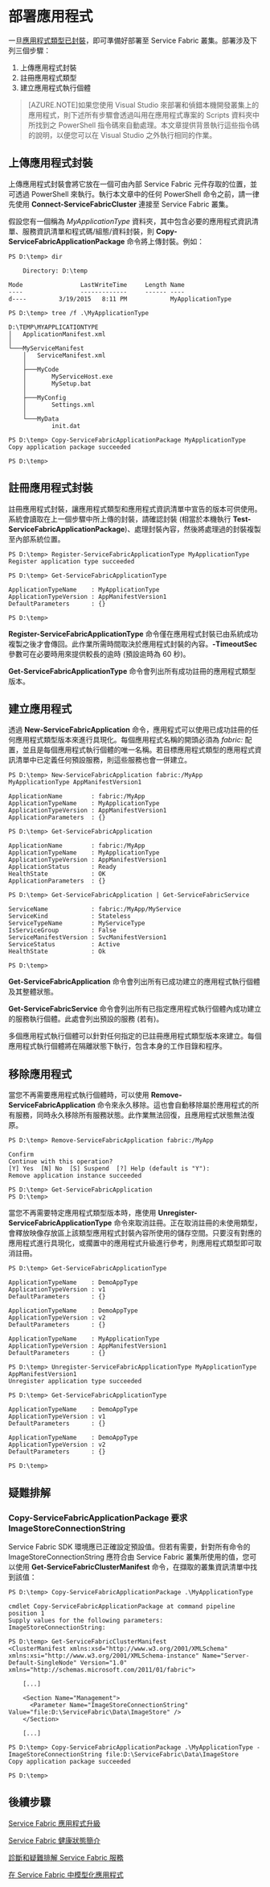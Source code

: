 <properties
   pageTitle="Service Fabric 應用程式部署"
   description="如何部署和移除 Service Fabric 中的應用程式"
   services="service-fabric"
   documentationCenter=".net"
   authors="alexwun"
   manager="timlt"
   editor=""/>

<tags
   ms.service="service-fabric"
   ms.devlang="dotnet"
   ms.topic="article"
   ms.tgt_pltfrm="NA"
   ms.workload="NA"
   ms.date="06/03/2015"
   ms.author="alexwun"/>

# 部署應用程式

一旦[應用程式類型已封裝][10]，即可準備好部署至 Service Fabric 叢集。部署涉及下列三個步驟：

1. 上傳應用程式封裝
2. 註冊應用程式類型
3. 建立應用程式執行個體

>[AZURE.NOTE]如果您使用 Visual Studio 來部署和偵錯本機開發叢集上的應用程式，則下述所有步驟會透過叫用在應用程式專案的 Scripts 資料夾中所找到之 PowerShell 指令碼來自動處理。本文章提供背景執行這些指令碼的說明，以便您可以在 Visual Studio 之外執行相同的作業。

## 上傳應用程式封裝

上傳應用程式封裝會將它放在一個可由內部 Service Fabric 元件存取的位置，並可透過 PowerShell 來執行。執行本文章中的任何 PowerShell 命令之前，請一律先使用 **Connect-ServiceFabricCluster** 連接至 Service Fabric 叢集。

假設您有一個稱為 *MyApplicationType* 資料夾，其中包含必要的應用程式資訊清單、服務資訊清單和程式碼/組態/資料封裝，則 **Copy-ServiceFabricApplicationPackage** 命令將上傳封裝。例如：

~~~
PS D:\temp> dir

    Directory: D:\temp

Mode                LastWriteTime     Length Name
----                -------------     ------ ----
d----         3/19/2015   8:11 PM            MyApplicationType

PS D:\temp> tree /f .\MyApplicationType

D:\TEMP\MYAPPLICATIONTYPE
│   ApplicationManifest.xml
│
└───MyServiceManifest
    │   ServiceManifest.xml
    │
    ├───MyCode
    │       MyServiceHost.exe
    │       MySetup.bat
    │
    ├───MyConfig
    │       Settings.xml
    │
    └───MyData
            init.dat

PS D:\temp> Copy-ServiceFabricApplicationPackage MyApplicationType
Copy application package succeeded

PS D:\temp>
~~~

## 註冊應用程式封裝

註冊應用程式封裝，讓應用程式類型和應用程式資訊清單中宣告的版本可供使用。系統會讀取在上一個步驟中所上傳的封裝，請確認封裝 (相當於本機執行 **Test-ServiceFabricApplicationPackage**)、處理封裝內容，然後將處理過的封裝複製至內部系統位置。

~~~
PS D:\temp> Register-ServiceFabricApplicationType MyApplicationType
Register application type succeeded

PS D:\temp> Get-ServiceFabricApplicationType

ApplicationTypeName    : MyApplicationType
ApplicationTypeVersion : AppManifestVersion1
DefaultParameters      : {}

PS D:\temp>
~~~

**Register-ServiceFabricApplicationType** 命令僅在應用程式封裝已由系統成功複製之後才會傳回。此作業所需時間取決於應用程式封裝的內容。**-TimeoutSec** 參數可在必要時用來提供較長的逾時 (預設逾時為 60 秒)。

**Get-ServiceFabricApplicationType** 命令會列出所有成功註冊的應用程式類型版本。

## 建立應用程式

透過 **New-ServiceFabricApplication** 命令，應用程式可以使用已成功註冊的任何應用程式類型版本來進行具現化。每個應用程式名稱的開頭必須為 *fabric:* 配置，並且是每個應用程式執行個體的唯一名稱。若目標應用程式類型的應用程式資訊清單中已定義任何預設服務，則這些服務也會一併建立。

~~~
PS D:\temp> New-ServiceFabricApplication fabric:/MyApp MyApplicationType AppManifestVersion1

ApplicationName        : fabric:/MyApp
ApplicationTypeName    : MyApplicationType
ApplicationTypeVersion : AppManifestVersion1
ApplicationParameters  : {}

PS D:\temp> Get-ServiceFabricApplication  

ApplicationName        : fabric:/MyApp
ApplicationTypeName    : MyApplicationType
ApplicationTypeVersion : AppManifestVersion1
ApplicationStatus      : Ready
HealthState            : OK
ApplicationParameters  : {}

PS D:\temp> Get-ServiceFabricApplication | Get-ServiceFabricService

ServiceName            : fabric:/MyApp/MyService
ServiceKind            : Stateless
ServiceTypeName        : MyServiceType
IsServiceGroup         : False
ServiceManifestVersion : SvcManifestVersion1
ServiceStatus          : Active
HealthState            : Ok

PS D:\temp>
~~~

**Get-ServiceFabricApplication** 命令會列出所有已成功建立的應用程式執行個體及其整體狀態。

**Get-ServiceFabricService** 命令會列出所有已指定應用程式執行個體內成功建立的服務執行個體。此處會列出預設的服務 (若有)。

多個應用程式執行個體可以針對任何指定的已註冊應用程式類型版本來建立。每個應用程式執行個體將在隔離狀態下執行，包含本身的工作目錄和程序。

## 移除應用程式

當您不再需要應用程式執行個體時，可以使用 **Remove-ServiceFabricApplication** 命令來永久移除。這也會自動移除屬於應用程式的所有服務，同時永久移除所有服務狀態。此作業無法回復，且應用程式狀態無法復原。

~~~
PS D:\temp> Remove-ServiceFabricApplication fabric:/MyApp

Confirm
Continue with this operation?
[Y] Yes  [N] No  [S] Suspend  [?] Help (default is "Y"):
Remove application instance succeeded

PS D:\temp> Get-ServiceFabricApplication
PS D:\temp>
~~~

當您不再需要特定應用程式類型版本時，應使用 **Unregister-ServiceFabricApplicationType** 命令來取消註冊。正在取消註冊的未使用類型，會釋放映像存放區上該類型應用程式封裝內容所使用的儲存空間。只要沒有對應的應用程式進行具現化，或擱置中的應用程式升級進行參考，則應用程式類型即可取消註冊。

~~~
PS D:\temp> Get-ServiceFabricApplicationType

ApplicationTypeName    : DemoAppType
ApplicationTypeVersion : v1
DefaultParameters      : {}

ApplicationTypeName    : DemoAppType
ApplicationTypeVersion : v2
DefaultParameters      : {}

ApplicationTypeName    : MyApplicationType
ApplicationTypeVersion : AppManifestVersion1
DefaultParameters      : {}

PS D:\temp> Unregister-ServiceFabricApplicationType MyApplicationType AppManifestVersion1
Unregister application type succeeded

PS D:\temp> Get-ServiceFabricApplicationType

ApplicationTypeName    : DemoAppType
ApplicationTypeVersion : v1
DefaultParameters      : {}

ApplicationTypeName    : DemoAppType
ApplicationTypeVersion : v2
DefaultParameters      : {}

PS D:\temp>
~~~

<!--
## Next steps

TODO [Upgrade applications][11]
-->

## 疑難排解

### Copy-ServiceFabricApplicationPackage 要求 ImageStoreConnectionString

Service Fabric SDK 環境應已正確設定預設值。但若有需要，針對所有命令的 ImageStoreConnectionString 應符合由 Service Fabric 叢集所使用的值，您可以使用 **Get-ServiceFabricClusterManifest** 命令，在擷取的叢集資訊清單中找到該值：

~~~
PS D:\temp> Copy-ServiceFabricApplicationPackage .\MyApplicationType

cmdlet Copy-ServiceFabricApplicationPackage at command pipeline position 1
Supply values for the following parameters:
ImageStoreConnectionString:

PS D:\temp> Get-ServiceFabricClusterManifest
<ClusterManifest xmlns:xsd="http://www.w3.org/2001/XMLSchema" xmlns:xsi="http://www.w3.org/2001/XMLSchema-instance" Name="Server-Default-SingleNode" Version="1.0" xmlns="http://schemas.microsoft.com/2011/01/fabric">

    [...]

    <Section Name="Management">
      <Parameter Name="ImageStoreConnectionString" Value="file:D:\ServiceFabric\Data\ImageStore" />
    </Section>

    [...]

PS D:\temp> Copy-ServiceFabricApplicationPackage .\MyApplicationType -ImageStoreConnectionString file:D:\ServiceFabric\Data\ImageStore
Copy application package succeeded

PS D:\temp>
~~~

## 後續步驟

[Service Fabric 應用程式升級](service-fabric-application-upgrade.md)

[Service Fabric 健康狀態簡介](service-fabric-health-introduction.md)

[診斷和疑難排解 Service Fabric 服務](service-fabric-diagnose-monitor-your-service-index.md)

[在 Service Fabric 中模型化應用程式](service-fabric-application-model.md)

<!--Link references--In actual articles, you only need a single period before the slash-->
[10]: service-fabric-application-model.md
[11]: service-fabric-application-upgrade.md
 

<!---HONumber=58-->
